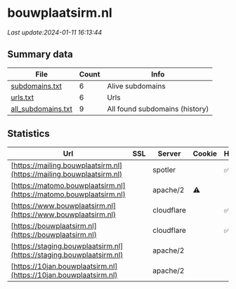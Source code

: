 # bouwplaatsirm.nl
*Last update:2024-01-11 16:13:44*
## Summary data
| File       | Count | Info |
|------------|-------|------|
|[subdomains.txt](/data/bouwplaatsirm/subdomains.txt)|6|Alive subdomains|
|[urls.txt](/data/bouwplaatsirm/urls.txt)|6|Urls|
|[all_subdomains.txt](/data/bouwplaatsirm/all_subdomains.txt)|9|All found subdomains (history)|
## Statistics
| Url | SSL | Server | Cookie | HSTS | CSP | XFO | XXP | RP | Tech |
|------------|-------|------|------|------|------|------|------|------|------|
|[https://mailing.bouwplaatsirm.nl](https://mailing.bouwplaatsirm.nl)| |spotler| |:white_check_mark: | | | | |:white_check_mark: | |HSTS| |
|[https://matomo.bouwplaatsirm.nl](https://matomo.bouwplaatsirm.nl)| |apache/2|:warning: | |:warning: |:white_check_mark: | | |:white_check_mark: | |AngularJS Apache HTT...| |
|[https://www.bouwplaatsirm.nl](https://www.bouwplaatsirm.nl)| |cloudflare| |:white_check_mark: | |:warning: |:white_check_mark: | | |:white_check_mark: | |Cloudflare Drupal HS...| |
|[https://bouwplaatsirm.nl](https://bouwplaatsirm.nl)| |cloudflare| |:white_check_mark: | |:warning: |:white_check_mark: | | |:white_check_mark: | |Cloudflare HSTS HTTP...| |
|[https://staging.bouwplaatsirm.nl](https://staging.bouwplaatsirm.nl)| |apache/2| | |:warning: |:white_check_mark: | | |:white_check_mark: | |Apache HTTP Server:2...| |
|[https://10jan.bouwplaatsirm.nl](https://10jan.bouwplaatsirm.nl)| |apache/2| | |:warning: |:white_check_mark: | | |:white_check_mark: | |Apache HTTP Server:2...| |